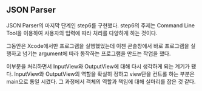 ## JSON Parser

JSON Parser의 마지막 단계인 step6를 구현했다.
step6의 주제는 Command Line Tool을 이용하여 사용자의 입력에 따라 처리를 다양하게 하는 것이다.

그동안은 Xcode에서만 프로그램을 실행했었는데 이젠 콘솔창에서 바로 프로그램을 실행하고 넘기는 argument에 따라 동작하는 프로그램을 만드는 작업을 했다.

이부분을 처리하면서 InputView와 OutputView에 대해 다시 생각하게 되는 계기가 됐다. InputView와 OutputView의 역할을 확실히 정하고 view단을 컨트롤 하는 부분은 main으로 통일 시켰다.
그 과정에서 객체의 역할과 책임에 대해 실마리를 잡은 것 같다.
